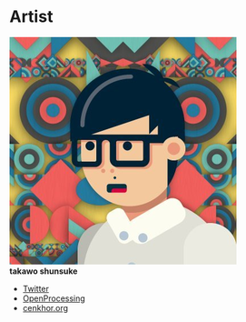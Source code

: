 # Artist

![takawo](./assets/images/artist.png)  
**takawo shunsuke**

- [Twitter](https://twitter.com/takawo)
- [OpenProcessing](https://openprocessing.org/user/6533)
- [cenkhor.org](http://cenkhor.org/)
